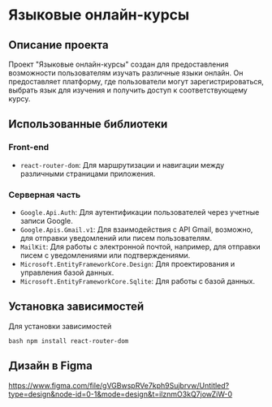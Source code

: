 
# Языковые онлайн-курсы 
## Описание проекта
Проект "Языковые онлайн-курсы" создан для предоставления возможности пользователям изучать различные языки онлайн.
Он предоставляет платформу, где пользователи могут зарегистрироваться, выбрать язык для изучения и получить доступ к соответствующему курсу.
## Использованные библиотеки
### Front-end
- `react-router-dom`: Для маршрутизации и навигации между различными страницами приложения.
### Серверная часть
- `Google.Api.Auth`: Для аутентификации пользователей через учетные записи Google.
- `Google.Apis.Gmail.v1`: Для взаимодействия с API Gmail, возможно, для отправки уведомлений или писем пользователям.
- `MailKit`: Для работы с электронной почтой, например, для отправки писем с уведомлениями или подтверждениями.
- `Microsoft.EntityFrameworkCore.Design`: Для проектирования и управления базой данных.
- `Microsoft.EntityFrameworkCore.Sqlite`: Для работы с базой данных.
## Установка зависимостей
Для установки зависимостей

```bash npm install react-router-dom ```

## Дизайн в Figma

 https://www.figma.com/file/gVGBwspRVe7kph9Sujbrvw/Untitled?type=design&node-id=0-1&mode=design&t=ilznmO3kQ7jowZiW-0  
